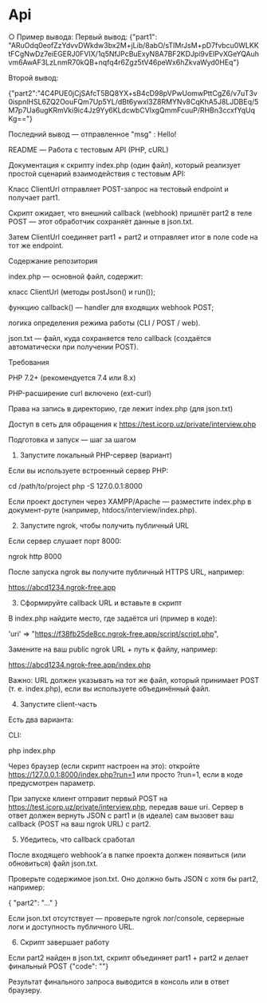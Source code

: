 # Api
○	Пример вывода: 
Первый вывод:
{"part1": "ARuOdq0eofZzYdvvDWkdw3bx2M+jLib/8abO/sTIMrJsM+pD7fvbcu0WLKKtFCgNwDz7eiEGERJ0FVIX/1q5NfJPcBuExyN8A7BF2KDJpi9vEIPvXGeYQAuhvm6AwAF3LzLnmR70kQB+nqfq4r6Zgz5tV46peWx6hZkvaWyd0HEq"}

Второй вывод:

{"part2":"4C4PUE0jCjSAfcT5BQ8YX+sB4cD98pVPwUomwPttCgZ6/v7uT3v0ispnlHSL6ZQ2OouFQm7Up5YL/dBt6ywxl3Z8RMYNv8CqKhA5J8LJDBEq/5M7p7Ua6ugKRmVki9ic4Jz9Yy6KLdcwbCVIxgQmmFcuuP/RHBn3ccxfYqUqKg=="}

Последний вывод — отправленное "msg" :
Hello!



README — Работа с тестовым API (PHP, cURL)

Документация к скрипту index.php (один файл), который реализует простой сценарий взаимодействия с тестовым API:

Класс ClientUrl отправляет POST-запрос на тестовый endpoint и получает part1.

Скрипт ожидает, что внешний callback (webhook) пришлёт part2 в теле POST — этот обработчик сохраняёт данные в json.txt.

Затем ClientUrl соединяет part1 + part2 и отправляет итог в поле code на тот же endpoint.

Содержание репозитория

index.php — основной файл, содержит:

класс ClientUrl (методы postJson() и run());

функцию callback() — handler для входящих webhook POST;

логика определения режима работы (CLI / POST / web).

json.txt — файл, куда сохраняется тело callback (создаётся автоматически при получении POST).

Требования

PHP 7.2+ (рекомендуется 7.4 или 8.x)

PHP-расширение curl включено (ext-curl)

Права на запись в директорию, где лежит index.php (для json.txt)

Доступ в сеть для обращения к https://test.icorp.uz/private/interview.php





Подготовка и запуск — шаг за шагом
1) Запустите локальный PHP-сервер (вариант)

Если вы используете встроенный сервер PHP:

cd /path/to/project
php -S 127.0.0.1:8000


Если проект доступен через XAMPP/Apache — разместите index.php в документ-руте (например, htdocs/interview/index.php).

2) Запустите ngrok, чтобы получить публичный URL

Если сервер слушает порт 8000:

ngrok http 8000


После запуска ngrok вы получите публичный HTTPS URL, например:

https://abcd1234.ngrok-free.app

3) Сформируйте callback URL и вставьте в скрипт

В index.php найдите место, где задаётся uri (пример в коде):

'uri' => "https://f38fb25de8cc.ngrok-free.app/script/script.php",


Замените на ваш public ngrok URL + путь к файлу, например:

https://abcd1234.ngrok-free.app/index.php


Важно: URL должен указывать на тот же файл, который принимает POST (т. е. index.php), если вы используете объединённый файл.

4) Запустите client-часть

Есть два варианта:

CLI:

php index.php


Через браузер (если скрипт настроен на это): откройте https://127.0.0.1:8000/index.php?run=1 или просто ?run=1, если в коде предусмотрен параметр.

При запуске клиент отправит первый POST на https://test.icorp.uz/private/interview.php, передав ваше uri. Сервер в ответ должен вернуть JSON с part1 и (в идеале) сам вызовет ваш callback (POST на ваш ngrok URL) с part2.

5) Убедитесь, что callback сработал

После входящего webhook’а в папке проекта должен появиться (или обновиться) файл json.txt.

Проверьте содержимое json.txt. Оно должно быть JSON с хотя бы part2, например:

{ "part2": "..." }


Если json.txt отсутствует — проверьте ngrok лог/console, серверные логи и доступность публичного URL.

6) Скрипт завершает работу

Если part2 найден в json.txt, скрипт объединяет part1 + part2 и делает финальный POST {"code": "<concatenated>"}

Результат финального запроса выводится в консоль или в ответ браузеру.
